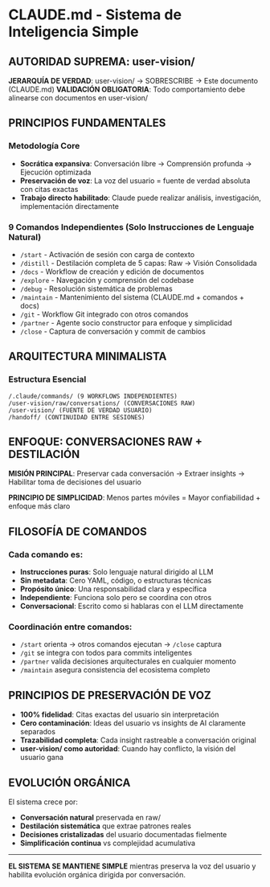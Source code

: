 # CLAUDE.md - Sistema de Inteligencia Simple

## AUTORIDAD SUPREMA: user-vision/

**JERARQUÍA DE VERDAD**: user-vision/ → SOBRESCRIBE → Este documento (CLAUDE.md)
**VALIDACIÓN OBLIGATORIA**: Todo comportamiento debe alinearse con documentos en user-vision/

## PRINCIPIOS FUNDAMENTALES

### Metodología Core
- **Socrática expansiva**: Conversación libre → Comprensión profunda → Ejecución optimizada
- **Preservación de voz**: La voz del usuario = fuente de verdad absoluta con citas exactas
- **Trabajo directo habilitado**: Claude puede realizar análisis, investigación, implementación directamente

### 9 Comandos Independientes (Solo Instrucciones de Lenguaje Natural)
- `/start` - Activación de sesión con carga de contexto
- `/distill` - Destilación completa de 5 capas: Raw → Visión Consolidada
- `/docs` - Workflow de creación y edición de documentos
- `/explore` - Navegación y comprensión del codebase
- `/debug` - Resolución sistemática de problemas
- `/maintain` - Mantenimiento del sistema (CLAUDE.md + comandos + docs)
- `/git` - Workflow Git integrado con otros comandos
- `/partner` - Agente socio constructor para enfoque y simplicidad
- `/close` - Captura de conversación y commit de cambios

## ARQUITECTURA MINIMALISTA

### Estructura Esencial
```
/.claude/commands/ (9 WORKFLOWS INDEPENDIENTES)
/user-vision/raw/conversations/ (CONVERSACIONES RAW)
/user-vision/ (FUENTE DE VERDAD USUARIO)
/handoff/ (CONTINUIDAD ENTRE SESIONES)
```

## ENFOQUE: CONVERSACIONES RAW + DESTILACIÓN

**MISIÓN PRINCIPAL**: Preservar cada conversación → Extraer insights → Habilitar toma de decisiones del usuario

**PRINCIPIO DE SIMPLICIDAD**: Menos partes móviles = Mayor confiabilidad + enfoque más claro

## FILOSOFÍA DE COMANDOS

### Cada comando es:
- **Instrucciones puras**: Solo lenguaje natural dirigido al LLM
- **Sin metadata**: Cero YAML, código, o estructuras técnicas
- **Propósito único**: Una responsabilidad clara y específica
- **Independiente**: Funciona solo pero se coordina con otros
- **Conversacional**: Escrito como si hablaras con el LLM directamente

### Coordinación entre comandos:
- `/start` orienta → otros comandos ejecutan → `/close` captura
- `/git` se integra con todos para commits inteligentes
- `/partner` valida decisiones arquitecturales en cualquier momento
- `/maintain` asegura consistencia del ecosistema completo

## PRINCIPIOS DE PRESERVACIÓN DE VOZ

- **100% fidelidad**: Citas exactas del usuario sin interpretación
- **Cero contaminación**: Ideas del usuario vs insights de AI claramente separados
- **Trazabilidad completa**: Cada insight rastreable a conversación original
- **user-vision/ como autoridad**: Cuando hay conflicto, la visión del usuario gana

## EVOLUCIÓN ORGÁNICA

El sistema crece por:
- **Conversación natural** preservada en raw/
- **Destilación sistemática** que extrae patrones reales
- **Decisiones cristalizadas** del usuario documentadas fielmente
- **Simplificación continua** vs complejidad acumulativa

---

**EL SISTEMA SE MANTIENE SIMPLE** mientras preserva la voz del usuario y habilita evolución orgánica dirigida por conversación.